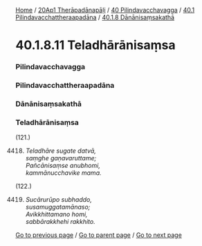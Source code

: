 
[Home](/) / [20Ap1 Therāpadānapāḷi](/tipitaka/20Ap1.md) / [40 Pilindavacchavagga](/tipitaka/20Ap1/40.md) / [40.1 Pilindavacchattheraapadāna](/tipitaka/20Ap1/40/40.1.md) / [40.1.8 Dānānisaṃsakathā](/tipitaka/20Ap1/40/40.1/40.1.8.md)

# 40.1.8.11 Teladhārānisaṃsa

### Pilindavacchavagga

### Pilindavacchattheraapadāna

### Dānānisaṃsakathā

### Teladhārānisaṃsa

(121.)

4418. _Teladhāre sugate datvā,_  
_saṃghe gaṇavaruttame;_  
_Pañcānisaṃse anubhomi,_  
_kammānucchavike mama._  


(122.)

4419. _Sucārurūpo subhaddo,_  
_susamuggatamānaso;_  
_Avikkhittamano homi,_  
_sabbārakkhehi rakkhito._  


[Go to previous page](/tipitaka/20Ap1/40/40.1/40.1.8/40.1.8.10.md) / [Go to parent page](/tipitaka/20Ap1/40/40.1/40.1.8.md) / [Go to next page](/tipitaka/20Ap1/40/40.1/40.1.8/40.1.8.12.md)


